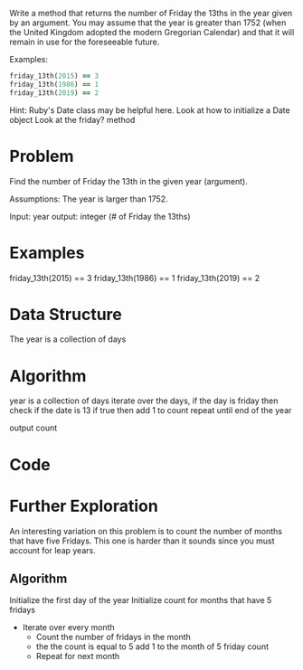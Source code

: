 Write a method that returns the number of Friday the 13ths in the year given by an argument. You may assume that the year is greater than 1752 (when the United Kingdom adopted the modern Gregorian Calendar) and that it will remain in use for the foreseeable future.

Examples:
```ruby
friday_13th(2015) == 3
friday_13th(1986) == 1
friday_13th(2019) == 2
```
Hint: 
Ruby's Date class may be helpful here.
Look at how to initialize a Date object
Look at the friday? method

  # Problem

  Find the number of Friday the 13th in the given year (argument).
  
  Assumptions: The year is larger than 1752. 

  Input: year
  output: integer (# of Friday the 13ths)

  # Examples
  friday_13th(2015) == 3
  friday_13th(1986) == 1
  friday_13th(2019) == 2




  # Data Structure
  The year is a collection of days

  # Algorithm
  year is a collection of days
  iterate over the days, 
    if the day is friday then check if the date is 13
    if true then add 1 to count
  repeat until end of the year

  output count

  # Code

  # Further Exploration

An interesting variation on this problem is to count the number of months that have five Fridays. This one is harder than it sounds since you must account for leap years.

  ## Algorithm
  Initialize the first day of the year
  Initialize count for months that have 5 fridays
  
  - Iterate over every month 
    - Count the number of fridays in the month
    - the the count is equal to 5 add 1 to the month of 5 friday count
    - Repeat for next month


